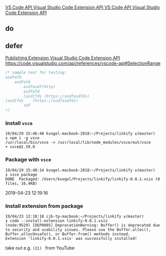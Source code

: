 

[VS Code API  Visual Studio Code Extension API ](https://code.visualstudio.com/api/references/vscode-api)
[VS Code API  Visual Studio Code Extension API ](https://code.visualstudio.com/api/references/vscode-api#TextEditor)

## do



## defer

[Publishing Extension  Visual Studio Code Extension API ](https://code.visualstudio.com/api/working-with-extensions/publishing-extension#packaging-extensions)
https://code.visualstudio.com/api/references/vscode-api#SelectionRange

```js
/* sample text for testing:
asdfafd
	asdfafd
		asdfasdf(http)
		asdfafd
		[asd]fds (https://asdfasdfds)
[asd]fds    (https://asdfasdfds)
		sdf
*/
```

### Install `vsce`

```
19/04/29 15:46:48 kvogel-macbook-2018:~/Projects/linkify ±(master) 
❯ npm i -g vsce
/usr/local/bin/vsce -> /usr/local/lib/node_modules/vsce/out/vsce
+ vsce@1.59.0
```

### Package with `vsce`

```
19/04/29 15:48:14 kvogel-macbook-2018:~/Projects/linkify ±(master) 
❯ vsce package
DONE  Packaged: /Users/kvogel/Projects/linkify/linkify-0.0.1.vsix (8 files, 16.4KB)
```

2019-04-23 12:19:16

### Install extension from package

```
19/04/23 12:18:18 cjb-tp-macbook:~/Projects/linkify ±(master) 
❯ code --install-extension linkify-0.0.1.vsix
(node:9529) [DEP0005] DeprecationWarning: Buffer() is deprecated due to security and usability issues. Please use the Buffer.alloc(), Buffer.allocUnsafe(), or Buffer.from() methods instead.
Extension 'linkify-0.0.1.vsix' was successfully installed!
```

take out e.g. `(21) ` from YouTube
